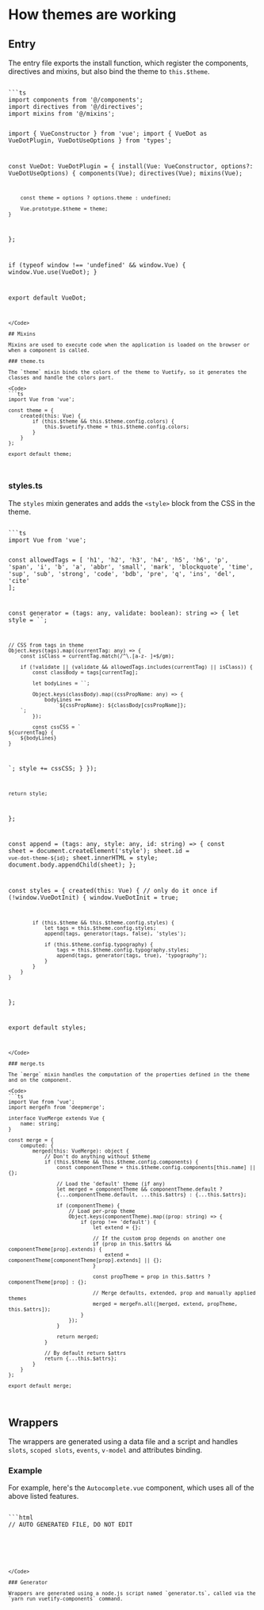 # How themes are working

## Entry

The entry file exports the install function, which register the components, directives and mixins, but also bind the theme to `this.$theme`.

<Code>
```ts
import components from '@/components';
import directives from '@/directives';
import mixins from '@/mixins';

import { VueConstructor } from 'vue';
import { VueDot as VueDotPlugin, VueDotUseOptions } from 'types';

const VueDot: VueDotPlugin = {
	install(Vue: VueConstructor, options?: VueDotUseOptions) {
		components(Vue);
		directives(Vue);
		mixins(Vue);

		const theme = options ? options.theme : undefined;

		Vue.prototype.$theme = theme;
	}
};

if (typeof window !== 'undefined' && window.Vue) {
	window.Vue.use(VueDot);
}

export default VueDot;
```
</Code>

## Mixins

Mixins are used to execute code when the application is loaded on the browser or when a component is called.

### theme.ts

The `theme` mixin binds the colors of the theme to Vuetify, so it generates the classes and handle the colors part.

<Code>
```ts
import Vue from 'vue';

const theme = {
	created(this: Vue) {
		if (this.$theme && this.$theme.config.colors) {
			this.$vuetify.theme = this.$theme.config.colors;
		}
	}
};

export default theme;
```
</Code>

### styles.ts

The `styles` mixin generates and adds the `<style>` block from the CSS in the theme.

<Code>
```ts
import Vue from 'vue';

const allowedTags = [
	'h1',
	'h2',
	'h3',
	'h4',
	'h5',
	'h6',
	'p',
	'span',
	'i',
	'b',
	'a',
	'abbr',
	'small',
	'mark',
	'blockquote',
	'time',
	'sup',
	'sub',
	'strong',
	'code',
	'bdb',
	'pre',
	'q',
	'ins',
	'del',
	'cite'
];

const generator = (tags: any, validate: boolean): string => {
	let style = ``;

	// CSS from tags in theme
	Object.keys(tags).map((currentTag: any) => {
		const isClass = currentTag.match(/^\.[a-z- ]+$/gm);

		if (!validate || (validate && allowedTags.includes(currentTag) || isClass)) {
			const classBody = tags[currentTag];

			let bodyLines = ``;

			Object.keys(classBody).map((cssPropName: any) => {
				bodyLines +=
					`${cssPropName}: ${classBody[cssPropName]};
		`;
			});

			const cssCSS = `
	${currentTag} {
		${bodyLines}
	}
`;
			style += cssCSS;
		}
	});

	return style;
};

const append = (tags: any, style: any, id: string) => {
	const sheet = document.createElement('style');
	sheet.id = `vue-dot-theme-${id}`;
	sheet.innerHTML = style;
	document.body.appendChild(sheet);
};

const styles = {
	created(this: Vue) {
		// only do it once
		if (!window.VueDotInit) {
			window.VueDotInit = true;

			if (this.$theme && this.$theme.config.styles) {
				let tags = this.$theme.config.styles;
				append(tags, generator(tags, false), 'styles');

				if (this.$theme.config.typography) {
					tags = this.$theme.config.typography.styles;
					append(tags, generator(tags, true), 'typography');
				}
			}
		}
	}
};

export default styles;
```
</Code>

### merge.ts

The `merge` mixin handles the computation of the properties defined in the theme and on the component.

<Code>
```ts
import Vue from 'vue';
import mergeFn from 'deepmerge';

interface VueMerge extends Vue {
	name: string;
}

const merge = {
	computed: {
		merged(this: VueMerge): object {
			// Don't do anything without $theme
			if (this.$theme && this.$theme.config.components) {
				const componentTheme = this.$theme.config.components[this.name] || {};

				// Load the 'default' theme (if any)
				let merged = componentTheme && componentTheme.default ?
				{...componentTheme.default, ...this.$attrs} : {...this.$attrs};

				if (componentTheme) {
					// Load per-prop theme
					Object.keys(componentTheme).map((prop: string) => {
						if (prop !== 'default') {
							let extend = {};

							// If the custom prop depends on another one
							if (prop in this.$attrs && componentTheme[prop].extends) {
								extend = componentTheme[componentTheme[prop].extends] || {};
							}

							const propTheme = prop in this.$attrs ? componentTheme[prop] : {};

							// Merge defaults, extended, prop and manually applied themes
							merged = mergeFn.all([merged, extend, propTheme, this.$attrs]);
						}
					});
				}

				return merged;
			}

			// By default return $attrs
			return {...this.$attrs};
		}
	}
};

export default merge;
```
</Code>

## Wrappers

The wrappers are generated using a data file and a script and handles `slots`, `scoped slots`, `events`, `v-model` and attributes binding.

### Example

For example, here's the `Autocomplete.vue` component, which uses all of the above listed features.

<Code>
```html
// AUTO GENERATED FILE, DO NOT EDIT

<template>
	<VAutocomplete
		v-bind="merged"
		:class="merged.classes"
		:style="merged.styles"
		v-model="localValue"
		@input="$emit('input', $event)"
		v-on="$listeners"
	>
		<slot name="default" />
		<slot
			v-for="slot in Object.keys($slots)"
			v-if="slot !== 'default'"
			:name="slot"
			:slot="slot"
		/>
	
		<template
			v-for="slot in Object.keys($scopedSlots)"
			slot-scope="scope"
			:slot="slot"
		>
			<slot
				:name="slot"
				v-bind="scope"
			/>
		</template>
	</VAutocomplete>
</template>

<script lang="ts">
	import Vue from 'vue';
	const name = 'XAutocomplete';

	import merge from '@/mixins/merge';

	export default Vue.extend({
		name,
		mixins: [merge],
		model: {
			prop: 'value',
			event: 'input'
		},
		props: {
			value: {
				type: [String, Boolean, Number],
				default: undefined
			}
		},
		data() {
			return {
				name,
				localValue: this.value
			};
		},
		watch: {
			value() {
				this.localValue = this.value;
				this.$emit('input', this.localValue);
			}
		}
	});
</script>
```
</Code>

### Generator

Wrappers are generated using a node.js script named `generator.ts`, called via the `yarn run vuetify-components` command.
